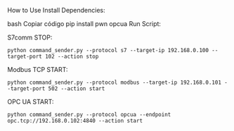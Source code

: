 
How to Use
Install Dependencies:

bash
Copiar código
pip install pwn opcua
Run Script:

S7comm STOP:
```
python command_sender.py --protocol s7 --target-ip 192.168.0.100 --target-port 102 --action stop
```

Modbus TCP START:
```
python command_sender.py --protocol modbus --target-ip 192.168.0.101 --target-port 502 --action start
```
OPC UA START:
```
python command_sender.py --protocol opcua --endpoint opc.tcp://192.168.0.102:4840 --action start
```